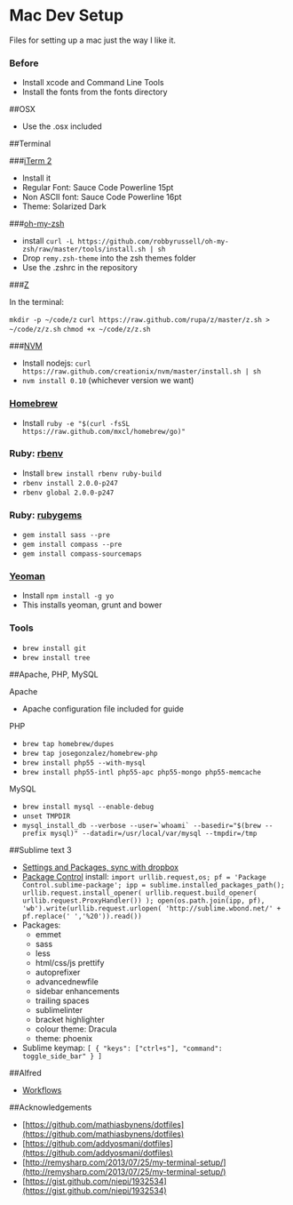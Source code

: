 Mac Dev Setup
=============

Files for setting up a mac just the way I like it.

### Before

- Install xcode and Command Line Tools
- Install the fonts from the fonts directory


##OSX

- Use the .osx included

##Terminal


###[iTerm 2](http://www.iterm2.com/#/section/home)

- Install it
- Regular Font: Sauce Code Powerline 15pt
- Non ASCII font: Sauce Code Powerline 16pt
- Theme: Solarized Dark

###[oh-my-zsh](https://github.com/robbyrussell/oh-my-zsh)

- install `curl -L https://github.com/robbyrussell/oh-my-zsh/raw/master/tools/install.sh | sh`
- Drop `remy.zsh-theme` into the zsh themes folder
- Use the .zshrc in the repository


###[Z](https://github.com/rupa/z)

In the terminal:

`mkdir -p ~/code/z`
`curl https://raw.github.com/rupa/z/master/z.sh > ~/code/z/z.sh`
`chmod +x ~/code/z/z.sh`

###[NVM](https://github.com/creationix/nvm)

- Install nodejs: `curl https://raw.github.com/creationix/nvm/master/install.sh | sh`
- `nvm install 0.10` (whichever version we want)

### [Homebrew](http://brew.sh/)

- Install `ruby -e "$(curl -fsSL https://raw.github.com/mxcl/homebrew/go)"`

### Ruby: [rbenv](https://github.com/sstephenson/rbenv)

- Install `brew install rbenv ruby-build`
- `rbenv install 2.0.0-p247`
- `rbenv global 2.0.0-p247`

### Ruby: [rubygems](http://rubygems.org/)

- `gem install sass --pre`
- `gem install compass --pre`
- `gem install compass-sourcemaps`

### [Yeoman](http://yeoman.io/)

- Install `npm install -g yo`
- This installs yeoman, grunt and bower


### Tools

- `brew install git`
- `brew install tree`

##Apache, PHP, MySQL

Apache

- Apache configuration file included for guide

PHP

- `brew tap homebrew/dupes`
- `brew tap josegonzalez/homebrew-php`
- `brew install php55 --with-mysql`
- `brew install php55-intl php55-apc php55-mongo php55-memcache`

MySQL

- `brew install mysql --enable-debug`
- `unset TMPDIR`
- ``mysql_install_db --verbose --user=`whoami` --basedir="$(brew --prefix mysql)" --datadir=/usr/local/var/mysql --tmpdir=/tmp``

##Sublime text 3

- [Settings and Packages, sync with dropbox](https://sublime.wbond.net/docs/syncing#dropbox-osx)
- [Package Control](https://sublime.wbond.net/installation#st3) install: `import urllib.request,os; pf = 'Package Control.sublime-package'; ipp = sublime.installed_packages_path(); urllib.request.install_opener( urllib.request.build_opener( urllib.request.ProxyHandler()) ); open(os.path.join(ipp, pf), 'wb').write(urllib.request.urlopen( 'http://sublime.wbond.net/' + pf.replace(' ','%20')).read())`
- Packages:
	- emmet
	- sass
	- less
	- html/css/js prettify
	- autoprefixer
	- advancednewfile
	- sidebar enhancements
	- trailing spaces
	- sublimelinter
	- bracket highlighter
	- colour theme: Dracula
	- theme: phoenix
- Sublime keymap: `[ { "keys": ["ctrl+s"], "command": toggle_side_bar" } ]`

##Alfred

- [Workflows](https://github.com/zenorocha/alfred-workflows/)


##Acknowledgements

- [https://github.com/mathiasbynens/dotfiles](https://github.com/mathiasbynens/dotfiles)
- [https://github.com/addyosmani/dotfiles](https://github.com/addyosmani/dotfiles)
- [http://remysharp.com/2013/07/25/my-terminal-setup/](http://remysharp.com/2013/07/25/my-terminal-setup/)
- [https://gist.github.com/niepi/1932534](https://gist.github.com/niepi/1932534)


